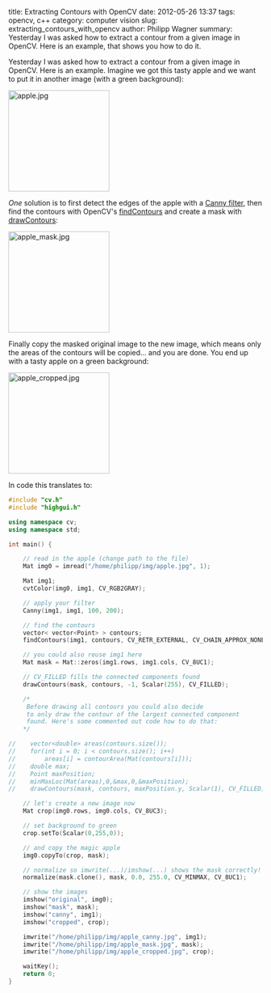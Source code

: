 title: Extracting Contours with OpenCV
date: 2012-05-26 13:37
tags: opencv, c++
category: computer vision
slug: extracting_contours_with_opencv
author: Philipp Wagner
summary: Yesterday I was asked how to extract a contour from a given image in OpenCV. Here is an example, that shows you how to do it.

Yesterday I was asked how to extract a contour from a given image in OpenCV. Here is an example. Imagine we got this tasty apple and we want to put it in another image (with a green background):

<img src="/static/images/blog/extracting_contours_with_opencv/apple.jpg" width="200" class="mediacenter" alt="apple.jpg" />

*One* solution is to first detect the edges of the apple with a [Canny filter](http://en.wikipedia.org/wiki/Canny_edge_detector), then find the contours with OpenCV's [findContours](http://opencv.willowgarage.com/documentation/cpp/structural_analysis_and_shape_descriptors.html#cv-findcontours) and create a mask with [drawContours](http://opencv.willowgarage.com/documentation/cpp/structural_analysis_and_shape_descriptors.html#cv-drawcontours):

<img src="/static/images/blog/extracting_contours_with_opencv/apple_mask.jpg" width="200" class="mediacenter" alt="apple_mask.jpg" />

Finally copy the masked original image to the new image, which means only the areas of the contours will be copied... and you are done. You end up with a tasty apple on a green background:

<img src="/static/images/blog/extracting_contours_with_opencv/apple_cropped.jpg" width="200" class="mediacenter" alt="apple_cropped.jpg" />

In code this translates to:

```cpp
#include "cv.h"
#include "highgui.h"

using namespace cv;
using namespace std;

int main() {

    // read in the apple (change path to the file)
    Mat img0 = imread("/home/philipp/img/apple.jpg", 1);

    Mat img1;
    cvtColor(img0, img1, CV_RGB2GRAY);

    // apply your filter
    Canny(img1, img1, 100, 200);

    // find the contours
    vector< vector<Point> > contours;
    findContours(img1, contours, CV_RETR_EXTERNAL, CV_CHAIN_APPROX_NONE);

    // you could also reuse img1 here
    Mat mask = Mat::zeros(img1.rows, img1.cols, CV_8UC1);

    // CV_FILLED fills the connected components found
    drawContours(mask, contours, -1, Scalar(255), CV_FILLED);

    /*
     Before drawing all contours you could also decide
     to only draw the contour of the largest connected component
     found. Here's some commented out code how to do that:
    */

//    vector<double> areas(contours.size());
//    for(int i = 0; i < contours.size(); i++)
//        areas[i] = contourArea(Mat(contours[i]));
//    double max;
//    Point maxPosition;
//    minMaxLoc(Mat(areas),0,&max,0,&maxPosition);
//    drawContours(mask, contours, maxPosition.y, Scalar(1), CV_FILLED);

    // let's create a new image now
    Mat crop(img0.rows, img0.cols, CV_8UC3);

    // set background to green
    crop.setTo(Scalar(0,255,0));

    // and copy the magic apple
    img0.copyTo(crop, mask);

    // normalize so imwrite(...)/imshow(...) shows the mask correctly!
    normalize(mask.clone(), mask, 0.0, 255.0, CV_MINMAX, CV_8UC1);

    // show the images
    imshow("original", img0);
    imshow("mask", mask);
    imshow("canny", img1);
    imshow("cropped", crop);

    imwrite("/home/philipp/img/apple_canny.jpg", img1);
    imwrite("/home/philipp/img/apple_mask.jpg", mask);
    imwrite("/home/philipp/img/apple_cropped.jpg", crop);

    waitKey();
    return 0;
}
```
